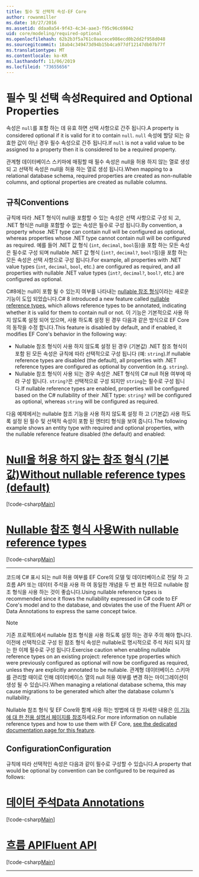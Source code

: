 ```yaml
---
title: 필수 및 선택적 속성-EF Core
author: rowanmiller
ms.date: 10/27/2016
ms.assetid: ddaa0a54-9f43-4c34-aae3-f95c96c69842
uid: core/modeling/required-optional
ms.openlocfilehash: 62b2b3f5a761c0aacece986ecd0b2dd2f958d048
ms.sourcegitcommit: 18ab4c349473d94b15b4ca977df12147db07b77f
ms.translationtype: MT
ms.contentlocale: ko-KR
ms.lasthandoff: 11/06/2019
ms.locfileid: "73655656"
---
```

# <a name="required-and-optional-properties"></a><span data-ttu-id="13dd2-102">필수 및 선택 속성</span><span class="sxs-lookup"><span data-stu-id="13dd2-102">Required and Optional Properties</span></span>

<span data-ttu-id="13dd2-103">속성은 `null`를 포함 하는 데 유효 하면 선택 사항으로 간주 됩니다.</span><span class="sxs-lookup"><span data-stu-id="13dd2-103">A property is considered optional if it is valid for it to contain `null`.</span></span> <span data-ttu-id="13dd2-104">`null` 속성에 할당 되는 유효한 값이 아닌 경우 필수 속성으로 간주 됩니다.</span><span class="sxs-lookup"><span data-stu-id="13dd2-104">If `null` is not a valid value to be assigned to a property then it is considered to be a required property.</span></span>

<span data-ttu-id="13dd2-105">관계형 데이터베이스 스키마에 매핑할 때 필수 속성은 null을 허용 하지 않는 열로 생성 되 고 선택적 속성은 null을 허용 하는 열로 생성 됩니다.</span><span class="sxs-lookup"><span data-stu-id="13dd2-105">When mapping to a relational database schema, required properties are created as non-nullable columns, and optional properties are created as nullable columns.</span></span>

## <a name="conventions"></a><span data-ttu-id="13dd2-106">규칙</span><span class="sxs-lookup"><span data-stu-id="13dd2-106">Conventions</span></span>

<span data-ttu-id="13dd2-107">규칙에 따라 .NET 형식이 null을 포함할 수 있는 속성은 선택 사항으로 구성 되 고, .NET 형식은 null을 포함할 수 없는 속성은 필수로 구성 됩니다.</span><span class="sxs-lookup"><span data-stu-id="13dd2-107">By convention, a property whose .NET type can contain null will be configured as optional, whereas properties whose .NET type cannot contain null will be configured as required.</span></span> <span data-ttu-id="13dd2-108">예를 들어 .NET 값 형식 (`int`, `decimal`, `bool`등)을 포함 하는 모든 속성은 필수로 구성 되며 nullable .NET 값 형식 (`int?`, `decimal?`, `bool?`등)을 포함 하는 모든 속성은 선택 사항으로 구성 됩니다.</span><span class="sxs-lookup"><span data-stu-id="13dd2-108">For example, all properties with .NET value types (`int`, `decimal`, `bool`, etc.) are configured as required, and all properties with nullable .NET value types (`int?`, `decimal?`, `bool?`, etc.) are configured as optional.</span></span>

<span data-ttu-id="13dd2-109">C#8에는 null이 포함 될 수 있는지 여부를 나타내는 [nullable 참조 형식](/dotnet/csharp/tutorials/nullable-reference-types)이라는 새로운 기능이 도입 되었습니다.</span><span class="sxs-lookup"><span data-stu-id="13dd2-109">C# 8 introduced a new feature called [nullable reference types](/dotnet/csharp/tutorials/nullable-reference-types), which allows reference types to be annotated, indicating whether it is valid for them to contain null or not.</span></span> <span data-ttu-id="13dd2-110">이 기능은 기본적으로 사용 하지 않도록 설정 되어 있으며, 사용 하도록 설정 된 경우 다음과 같은 방식으로 EF Core의 동작을 수정 합니다.</span><span class="sxs-lookup"><span data-stu-id="13dd2-110">This feature is disabled by default, and if enabled, it modifies EF Core's behavior in the following way:</span></span>

* <span data-ttu-id="13dd2-111">Nullable 참조 형식이 사용 하지 않도록 설정 된 경우 (기본값) .NET 참조 형식이 포함 된 모든 속성은 규칙에 따라 선택적으로 구성 됩니다 (예: `string`).</span><span class="sxs-lookup"><span data-stu-id="13dd2-111">If nullable reference types are disabled (the default), all properties with .NET reference types are configured as optional by convention (e.g. `string`).</span></span>
* <span data-ttu-id="13dd2-112">Nullable 참조 형식이 사용 되는 경우 속성은 .NET 형식의 C# null 허용 여부에 따라 구성 됩니다. `string?`은 선택적으로 구성 되지만 `string`는 필수로 구성 됩니다.</span><span class="sxs-lookup"><span data-stu-id="13dd2-112">If nullable reference types are enabled, properties will be configured based on the C# nullability of their .NET type: `string?` will be configured as optional, whereas `string` will be configured as required.</span></span>

<span data-ttu-id="13dd2-113">다음 예제에서는 nullable 참조 기능을 사용 하지 않도록 설정 하 고 (기본값) 사용 하도록 설정 된 필수 및 선택적 속성이 포함 된 엔터티 형식을 보여 줍니다.</span><span class="sxs-lookup"><span data-stu-id="13dd2-113">The following example shows an entity type with required and optional properties, with the nullable reference feature disabled (the default) and enabled:</span></span>

# <a name="without-nullable-reference-types-defaulttabwithout-nrt"></a>[<span data-ttu-id="13dd2-114">Null을 허용 하지 않는 참조 형식 (기본값)</span><span class="sxs-lookup"><span data-stu-id="13dd2-114">Without nullable reference types (default)</span></span>](#tab/without-nrt)

[!code-csharp[Main](../../../samples/core/Miscellaneous/NullableReferenceTypes/CustomerWithoutNullableReferenceTypes.cs?name=Customer&highlight=4-8)]

# <a name="with-nullable-reference-typestabwith-nrt"></a>[<span data-ttu-id="13dd2-115">Nullable 참조 형식 사용</span><span class="sxs-lookup"><span data-stu-id="13dd2-115">With nullable reference types</span></span>](#tab/with-nrt)

[!code-csharp[Main](../../../samples/core/Miscellaneous/NullableReferenceTypes/Customer.cs?name=Customer&highlight=4-6)]

***

<span data-ttu-id="13dd2-116">코드에 C# 표시 되는 null 허용 여부를 EF Core의 모델 및 데이터베이스로 전달 하 고 흐름 API 또는 데이터 주석을 사용 하 여 동일한 개념을 두 번 표현 하므로 nullable 참조 형식을 사용 하는 것이 좋습니다.</span><span class="sxs-lookup"><span data-stu-id="13dd2-116">Using nullable reference types is recommended since it flows the nullability expressed in C# code to EF Core's model and to the database, and obviates the use of the Fluent API or Data Annotations to express the same concept twice.</span></span>

> [!NOTE]
> <span data-ttu-id="13dd2-117">기존 프로젝트에서 nullable 참조 형식을 사용 하도록 설정 하는 경우 주의 해야 합니다. 이전에 선택적으로 구성 된 참조 형식 속성은 nullable로 명시적으로 주석 처리 되지 않는 한 이제 필수로 구성 됩니다.</span><span class="sxs-lookup"><span data-stu-id="13dd2-117">Exercise caution when enabling nullable reference types on an existing project: reference type properties which were previously configured as optional will now be configured as required, unless they are explicitly annotated to be nullable.</span></span> <span data-ttu-id="13dd2-118">관계형 데이터베이스 스키마를 관리할 때이로 인해 데이터베이스 열의 null 허용 여부를 변경 하는 마이그레이션이 생성 될 수 있습니다.</span><span class="sxs-lookup"><span data-stu-id="13dd2-118">When managing a relational database schema, this may cause migrations to be generated which alter the database column's nullability.</span></span>

<span data-ttu-id="13dd2-119">Nullable 참조 형식 및 EF Core와 함께 사용 하는 방법에 대 한 자세한 내용은 [이 기능에 대 한 전용 설명서 페이지를 참조](xref:core/miscellaneous/nullable-reference-types)하세요.</span><span class="sxs-lookup"><span data-stu-id="13dd2-119">For more information on nullable reference types and how to use them with EF Core, [see the dedicated documentation page for this feature](xref:core/miscellaneous/nullable-reference-types).</span></span>

## <a name="configuration"></a><span data-ttu-id="13dd2-120">Configuration</span><span class="sxs-lookup"><span data-stu-id="13dd2-120">Configuration</span></span>

<span data-ttu-id="13dd2-121">규칙에 따라 선택적인 속성은 다음과 같이 필수로 구성할 수 있습니다.</span><span class="sxs-lookup"><span data-stu-id="13dd2-121">A property that would be optional by convention can be configured to be required as follows:</span></span>

# <a name="data-annotationstabdata-annotations"></a>[<span data-ttu-id="13dd2-122">데이터 주석</span><span class="sxs-lookup"><span data-stu-id="13dd2-122">Data Annotations</span></span>](#tab/data-annotations)

[!code-csharp[Main](../../../samples/core/Modeling/DataAnnotations/Required.cs?highlight=14)]

# <a name="fluent-apitabfluent-api"></a>[<span data-ttu-id="13dd2-123">흐름 API</span><span class="sxs-lookup"><span data-stu-id="13dd2-123">Fluent API</span></span>](#tab/fluent-api)

[!code-csharp[Main](../../../samples/core/Modeling/FluentAPI/Required.cs?highlight=11-13)]

***
